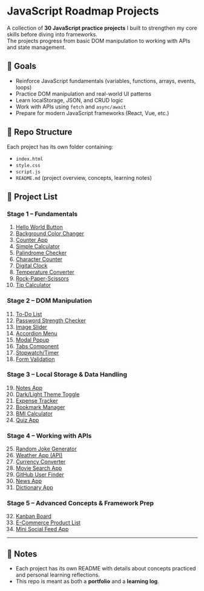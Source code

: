 # JavaScript Roadmap Projects

A collection of **30 JavaScript practice projects** I built to strengthen my core skills before diving into frameworks.  
The projects progress from basic DOM manipulation to working with APIs and state management.

## 🎯 Goals

- Reinforce JavaScript fundamentals (variables, functions, arrays, events, loops)
- Practice DOM manipulation and real-world UI patterns
- Learn localStorage, JSON, and CRUD logic
- Work with APIs using `fetch` and `async/await`
- Prepare for modern JavaScript frameworks (React, Vue, etc.)

## 📂 Repo Structure

Each project has its own folder containing:

- `index.html`
- `style.css`
- `script.js`
- `README.md` (project overview, concepts, learning notes)

## 📌 Project List

### Stage 1 – Fundamentals

1. [Hello World Button](./01-hello-world-button)
2. [Background Color Changer](./02-background-color-changer)
3. [Counter App](./03-counter-app)
4. [Simple Calculator](./04-simple-calculator)
5. [Palindrome Checker](./05-palindrome-checker)
6. [Character Counter](./06-character-counter)
7. [Digital Clock](./07-digital-clock)
8. [Temperature Converter](./08-temperature-converter)
9. [Rock-Paper-Scissors](./09-rock-paper-scissors)
10. [Tip Calculator](./10-tip-calculator)

### Stage 2 – DOM Manipulation

11. [To-Do List](./11-todo-list)
12. [Password Strength Checker](./12-password-strength-checker)
13. [Image Slider](./13-image-slider)
14. [Accordion Menu](./14-accordion-menu)
15. [Modal Popup](./15-modal-popup)
16. [Tabs Component](./16-tabs-component)
17. [Stopwatch/Timer](./17-stopwatch)
18. [Form Validation](./18-form-validation)

### Stage 3 – Local Storage & Data Handling

19. [Notes App](./19-notes-app)
20. [Dark/Light Theme Toggle](./20-theme-toggle)
21. [Expense Tracker](./21-expense-tracker)
22. [Bookmark Manager](./22-bookmark-manager)
23. [BMI Calculator](./23-bmi-calculator)
24. [Quiz App](./24-quiz-app)

### Stage 4 – Working with APIs

25. [Random Joke Generator](./25-joke-generator)
26. [Weather App (API)](./26-weather-app)
27. [Currency Converter](./27-currency-converter)
28. [Movie Search App](./28-movie-search)
29. [GitHub User Finder](./29-github-user-finder)
30. [News App](./30-news-app)
31. [Dictionary App](./31-dictionary-app)

### Stage 5 – Advanced Concepts & Framework Prep

32. [Kanban Board](./32-kanban-board)
33. [E-Commerce Product List](./33-ecommerce-product-list)
34. [Mini Social Feed App](./34-social-feed)

---

## 📝 Notes

- Each project has its own README with details about concepts practiced and personal learning reflections.
- This repo is meant as both a **portfolio** and a **learning log**.
